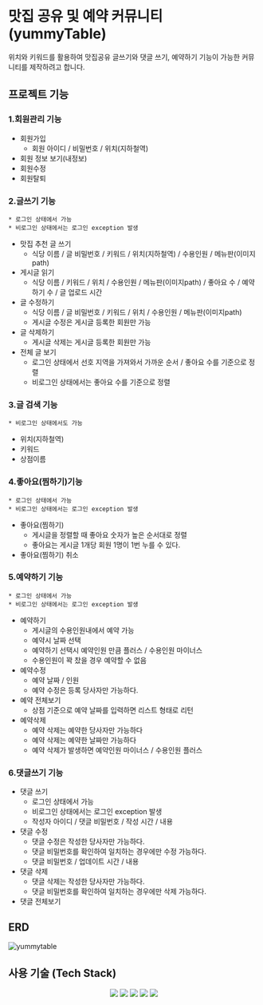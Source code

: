 # 맛집 공유 및 예약 커뮤니티(yummyTable)
위치와 키워드를 활용하여 맛집공유 글쓰기와 댓글 쓰기, 예약하기 기능이 가능한 커뮤니티를 제작하려고 합니다.


## 프로젝트 기능
### 1.회원관리 기능

* 회원가입
  	* 회원 아이디 / 비밀번호 / 위치(지하철역)
* 회원 정보 보기(내정보)
* 회원수정
* 회원탈퇴


### 2.글쓰기 기능
  	* 로그인 상태에서 가능
  	* 비로그인 상태에서는 로그인 exception 발생
* 맛집 추천 글 쓰기
  	* 식당 이름 / 글 비밀번호 / 키워드 / 위치(지하철역) / 수용인원 / 메뉴판(이미지path)
* 게시글 읽기
  	* 식당 이름 / 키워드 / 위치 / 수용인원 / 메뉴판(이미지path) / 좋아요 수 / 예약하기 수 / 글 업로드 시간
* 글 수정하기
  	* 식당 이름 / 글 비밀번호 / 키워드 / 위치 / 수용인원 / 메뉴판(이미지path)
  	* 게시글 수정은 게시글 등록한 회원만 가능
* 글 삭제하기
  	* 게시글 삭제는 게시글 등록한 회원만 가능
* 전체 글 보기
  	* 로그인 상태에서 선호 지역을 가져와서 가까운 순서 / 좋아요 수를 기준으로 정렬
  	* 비로그인 상태에서는 좋아요 수를 기준으로 정렬

### 3.글 검색 기능
  	* 비로그인 상태에서도 가능
* 위치(지하철역)
* 키워드
* 상점이름
  	  
### 4.좋아요(찜하기)기능
  	* 로그인 상태에서 가능
  	* 비로그인 상태에서는 로그인 exception 발생
* 좋아요(찜하기)
  	* 게시글을 정렬할 때 좋아요 숫자가 높은 순서대로 정렬
  	* 좋아요는 게시글 1개당 회원 1명이 1번 누를 수 있다.
* 좋아요(찜하기) 취소
  
### 5.예약하기 기능
  	* 로그인 상태에서 가능
  	* 비로그인 상태에서는 로그인 exception 발생
* 예약하기
  	* 게시글의 수용인원내에서 예약 가능
  	* 예약시 날짜 선택
  	* 예약하기 선택시 예약인원 만큼 플러스 / 수용인원 마이너스
  	* 수용인원이 꽉 찼을 경우 예약할 수 없음
* 예약수정
  	* 예약 날짜 / 인원
  	* 예약 수정은 등록 당사자만 가능하다.
* 예약 전체보기
  	* 상점 기준으로 예약 날짜를 입력하면 리스트 형태로 리턴
* 예약삭제
  	* 예약 삭제는 예약한 당사자만 가능하다
  	* 예약 삭제는 예약한 날짜만 가능하다
  	* 예약 삭제가 발생하면 예약인원 마이너스 / 수용인원 플러스
  	  
### 6.댓글쓰기 기능
* 댓글 쓰기
  	* 로그인 상태에서 가능
  	* 비로그인 상태에서는 로그인 exception 발생
  	* 작성자 아이디 / 댓글 비밀번호 / 작성 시간 / 내용
* 댓글 수정
  	* 댓글 수정은 작성한 당사자만 가능하다.
  	* 댓글 비밀번호를 확인하여 일치하는 경우에만 수정 가능하다.
  	* 댓글 비밀번호 / 업데이트 시간 / 내용
* 댓글 삭제
  	* 댓글 삭제는 작성한 당사자만 가능하다.
  	* 댓글 비밀번호를 확인하여 일치하는 경우에만 삭제 가능하다.
* 댓글 전체보기
  




## ERD
![yummytable](https://github.com/Jennny1/yummyTable/assets/59690831/8baed05e-e8cf-4c0b-871b-95473ed76f40)


## 사용 기술 (Tech Stack)
<div align=center> 
	<img src="https://img.shields.io/badge/java-007396?style=for-the-badge&logo=java&logoColor=white">
	<img src="https://img.shields.io/badge/Spring Boot-6DB33F?style=for-the-badge&logo=springboot&logoColor=white">
	<img src="https://img.shields.io/badge/mysql-4479A1?style=for-the-badge&logo=mysql&logoColor=white"> 
  	<img src="https://img.shields.io/badge/github-181717?style=for-the-badge&logo=github&logoColor=white">
  	<img src="https://img.shields.io/badge/git-F05032?style=for-the-badge&logo=git&logoColor=white">
</div>
